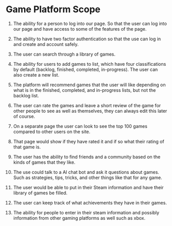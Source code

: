 # Game Platform Scope

1. The ability for a person to log into our page. So that the user can log into our page and have access to some of the features of the page.

2. The ability to have two factor authentication so that the use can log in and create and account safely.

3. The user can search through a library of games.

4. The ability for users to add games to list, which have four classifications by default (backlog, finished, completed, in-progress). The user can also create a new list.

5. The platform will recommend games that the user will like depending on what is in the finished, completed, and in-progress lists, but not the backlog list.

6. The user can rate the games and leave a short review of the game for other people to see as well as themselves, they can always edit this later of course.

7. On a separate page the user can look to see the top 100 games compared to other users on the site.

8. That page would show if they have rated it and if so what their rating of that game is. 

9. The user has the ability to find friends and a community based on the kinds of games that they like.

10. The use could talk to a AI chat bot and ask it questions about games. Such as strategies, tips, tricks, and other things like that for any game.

11. The user would be able to put in their Steam information and have their library of games be filled.

12. The user can keep track of what achievements they have in their games.

13. The ability for people to enter in their steam information and possibly information from other gaming platforms as well such as xbox.